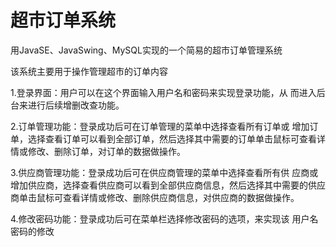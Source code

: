 # 超市订单系统
 用JavaSE、JavaSwing、MySQL实现的一个简易的超市订单管理系统

 该系统主要用于操作管理超市的订单内容

 1.登录界面：用户可以在这个界面输入用户名和密码来实现登录功能，从
 而进入后台来进行后续增删改查功能。

 2.订单管理功能：登录成功后可在订单管理的菜单中选择查看所有订单或
 增加订单，选择查看订单可以看到全部订单，然后选择其中需要的订单单击鼠标可查看详情或修改、删除订单，对订单的数据做操作。

 3.供应商管理功能：登录成功后可在供应商管理的菜单中选择查看所有供
 应商或增加供应商，选择查看供应商可以看到全部供应商信息，然后选择其中需要的供应商单击鼠标可查看详情或修改、删除供应商信息，对供应商的数据做操作。
 
4.修改密码功能：登录成功后可在菜单栏选择修改密码的选项，来实现该
 用户名密码的修改